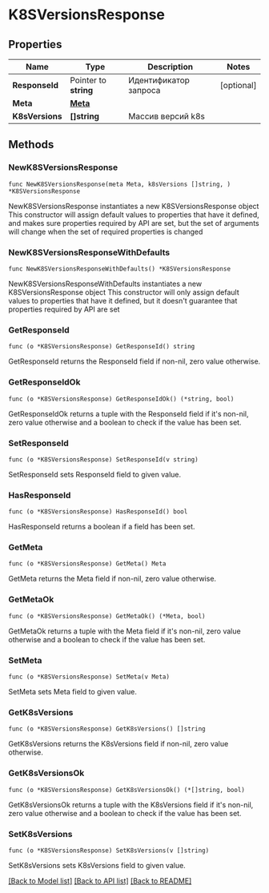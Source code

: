 # K8SVersionsResponse

## Properties

Name | Type | Description | Notes
------------ | ------------- | ------------- | -------------
**ResponseId** | Pointer to **string** | Идентификатор запроса | [optional] 
**Meta** | [**Meta**](Meta.md) |  | 
**K8sVersions** | **[]string** | Массив версий k8s | 

## Methods

### NewK8SVersionsResponse

`func NewK8SVersionsResponse(meta Meta, k8sVersions []string, ) *K8SVersionsResponse`

NewK8SVersionsResponse instantiates a new K8SVersionsResponse object
This constructor will assign default values to properties that have it defined,
and makes sure properties required by API are set, but the set of arguments
will change when the set of required properties is changed

### NewK8SVersionsResponseWithDefaults

`func NewK8SVersionsResponseWithDefaults() *K8SVersionsResponse`

NewK8SVersionsResponseWithDefaults instantiates a new K8SVersionsResponse object
This constructor will only assign default values to properties that have it defined,
but it doesn't guarantee that properties required by API are set

### GetResponseId

`func (o *K8SVersionsResponse) GetResponseId() string`

GetResponseId returns the ResponseId field if non-nil, zero value otherwise.

### GetResponseIdOk

`func (o *K8SVersionsResponse) GetResponseIdOk() (*string, bool)`

GetResponseIdOk returns a tuple with the ResponseId field if it's non-nil, zero value otherwise
and a boolean to check if the value has been set.

### SetResponseId

`func (o *K8SVersionsResponse) SetResponseId(v string)`

SetResponseId sets ResponseId field to given value.

### HasResponseId

`func (o *K8SVersionsResponse) HasResponseId() bool`

HasResponseId returns a boolean if a field has been set.

### GetMeta

`func (o *K8SVersionsResponse) GetMeta() Meta`

GetMeta returns the Meta field if non-nil, zero value otherwise.

### GetMetaOk

`func (o *K8SVersionsResponse) GetMetaOk() (*Meta, bool)`

GetMetaOk returns a tuple with the Meta field if it's non-nil, zero value otherwise
and a boolean to check if the value has been set.

### SetMeta

`func (o *K8SVersionsResponse) SetMeta(v Meta)`

SetMeta sets Meta field to given value.


### GetK8sVersions

`func (o *K8SVersionsResponse) GetK8sVersions() []string`

GetK8sVersions returns the K8sVersions field if non-nil, zero value otherwise.

### GetK8sVersionsOk

`func (o *K8SVersionsResponse) GetK8sVersionsOk() (*[]string, bool)`

GetK8sVersionsOk returns a tuple with the K8sVersions field if it's non-nil, zero value otherwise
and a boolean to check if the value has been set.

### SetK8sVersions

`func (o *K8SVersionsResponse) SetK8sVersions(v []string)`

SetK8sVersions sets K8sVersions field to given value.



[[Back to Model list]](../README.md#documentation-for-models) [[Back to API list]](../README.md#documentation-for-api-endpoints) [[Back to README]](../README.md)


